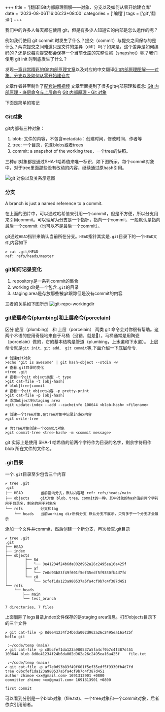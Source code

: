+++
title = '[翻译]Git内部原理图解——对象、分支以及如何从零开始建仓库'
date = '2023-08-06T16:06:23+08:00'
categories = ['编程']
tags = ['git','翻译']
+++

我们中的许多人每天都在使用 git，但是有多少人知道它的内部是怎么运作的呢？

例如我们使用 git commit 时发生了什么？提交（commit）与提交之间保存的是什么？两次提交之间难道只是文件的差异（diff）吗？如果是，这个差异是如何编码的？还是说每次提交都会保存一个当前仓库的完整快照（snapshot）呢？我们使用 git init 时到底发生了什么？

发现[一篇非常精彩的Git内部原理文章](https://medium.com/swimm/a-visualized-intro-to-git-internals-objects-and-branches-68df85864037)以及对应的中文翻译[Git内部原理图解——对象、分支以及如何从零开始建仓库](https://www.freecodecamp.org/chinese/news/git-internals-objects-branches-create-repo/)

文章作者甚至制作了[配套讲解视频](https://www.youtube.com/playlist?list=PL9lx0DXCC4BNUby5H58y6s2TQVLadV8v7)
文章里面提到了很多git内部原理和概念:
[Git 内部原理 - 底层命令与上层命令](https://git-scm.com/book/zh/v2/Git-%E5%86%85%E9%83%A8%E5%8E%9F%E7%90%86-%E5%BA%95%E5%B1%82%E5%91%BD%E4%BB%A4%E4%B8%8E%E4%B8%8A%E5%B1%82%E5%91%BD%E4%BB%A4)
[Git 内部原理 - Git 对象](https://git-scm.com/book/zh/v2/Git-%E5%86%85%E9%83%A8%E5%8E%9F%E7%90%86-Git-%E5%AF%B9%E8%B1%A1)

<!--more-->
下面是简单的笔记
### Git对象
git内部有三种对象：
1. blob: 文件的内容，不包含metadata：创建时间，修改时间，作者等
2. tree: 一个目录，包含blobs或者trees
3. commit: a snapshot of the working tree，一个tree的快照。 

三种git对象都是通过SHA-1哈希值来唯一标识，如下图所示。每个commit对象中，对于tree里面那些没有改动的内容，继续通过原hash引用。

![git 对象以及关系示意图](https://cdn.staticaly.com/gh/zhimoe/zhimoe.pic@main/20230708/git-objects.1pz0i807ve0w.webp)

### 分支
A branch is just a named reference to a commit.

在上面的图片中，可以通过哈希值来引用一个commit，但是不方便，所以分支用来引用commit。可以理解为分支是一个指针，指向一个commit，一般默认是指向最后一个commit（也可以不是最后一个commit）。

git通过`HEAD`指针来确认当前所在分支。`HEAD`指针其实是`.git`目录下的一个`HEAD文件`,内容如下
```shell
> cat .git/HEAD
ref: refs/heads/master
```

### git如何记录变化

1. repository是一系列commit的集合
2. working dir是一个包含`.git`的目录
3. staging area是存放那些被git跟踪但是没有commit的内容

三者的关系如下图所示
![git-repo-workingdir](https://cdn.staticaly.com/gh/zhimoe/zhimoe.pic@main/20230708/git-repo-workingdir.39ykllsr2to0.webp)

### git底层命令(plumbing)和上层命令(porcelain)
区分 底层（plumbing） 和 上层（porcelain） 两类 git 命令会对你很有帮助。这两个术语的应用奇怪地来自于马桶（没错，就是🚽）。马桶通常是用陶瓷（porcelain）做的，它的基本结构是管道（plumbing，上水道和下水道）。
上层命令就是`git init、git add、 git commit`等,下面介绍一下底层命令.

```shell
# 创建git对象
>echo "git is awesome" | git hash-object --stdin -w
# 查看.git目录的变化
>tree .git
# 查看一个git object类型 -t type
>git cat-file -t [obj-hash]
# blob|tree|commit
# 查看一个git object内容 -p pretty-print
>git cat-file -p [obj-hash]
# 添加object到staging area
>git update-index --add --cacheinfo 100644 <blob-hash> <filename>

# 创建一个tree对象,在tree对象中记录index内容
>git write-tree

# 为tree对象创建一个commit对象
>git commit-tree <tree-hash> -m <commit message>

```
git 实际上是使用 SHA-1 哈希值的前两个字符作为目录的名字，剩余字符用作 blob 所在文件的文件名。

### .git目录
一个`.git`目录至少包含三个内容
```shell
✔ tree .git
.git
├── HEAD        当前指向分支，默认内容是 ref: refs/heads/main
├── objects     git对象 blob、tree、commit的一种，其中对象的hash值前两个字符用于目录名，剩余的用于对象名
└── refs        分支和tag
    └── heads   当前working dir所有分支 默认分支不展示，只有多于一个分支才会展示 
```
添加一个文件并commit，然后创建一个新分支，再次检查.git目录
```shell
✔ tree .git
.git
├── HEAD
├── index
├── objects
│        ├── 8d
│        │   └── 0e41234f24b6da002d962a26c2495ea16a425f
│        ├── af
│        │   └── 7e0d93b83f49f601f5ef35edf5f9330fb4d7fd
│        └── c8
│            └── bcfef1da123a980537a5fa4cf9b7c4f387d451
└── refs
    └── heads
        ├── main
        └── test_branch

7 directories, 7 files
```
上面删除了logs目录,index文件保存的是staging area信息。打印objects目录下的三个文件
```shell
✔ git cat-file -p 8d0e41234f24b6da002d962a26c2495ea16a425f
hello git

 :~/code/temp (main)
✔ git cat-file -p c8bcfef1da123a980537a5fa4cf9b7c4f387d451
100644 blob 8d0e41234f24b6da002d962a26c2495ea16a425f	file.txt

 :~/code/temp (main)
✔ git cat-file -p af7e0d93b83f49f601f5ef35edf5f9330fb4d7fd
tree c8bcfef1da123a980537a5fa4cf9b7c4f387d451
author zhimoe <xx@gmail.com> 1691313901 +0800
committer zhimoe <xx@gmail.com> 1691313901 +0800

first commit
```
可以看到分别是一个blob对象（file.txt)、一个tree对象和一个commit对象，后者依次引用前者。


